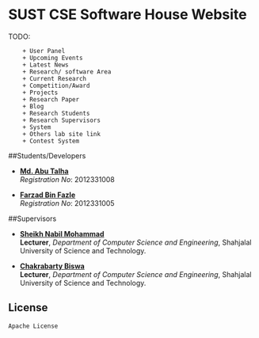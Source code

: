 
# SUST CSE Software House Website
TODO: 

		+ User Panel
		+ Upcoming Events
		+ Latest News
		+ Research/ software Area
		+ Current Research
		+ Competition/Award
		+ Projects
		+ Research Paper
		+ Blog
		+ Research Students
		+ Research Supervisors
		+ System
		+ Others lab site link
		+ Contest System 



##Students/Developers

* **[Md. Abu Talha](https://github.com/talha08)**  
*Registration No*: 2012331008   

* **[Farzad Bin Fazle](https://github.com/revegon)**     
*Registration No*: 2012331005   



##Supervisors

* **[Sheikh Nabil Mohammad](https://bd.linkedin.com/in/sheikh-nabil-mohammad-51302945)**    
**Lecturer**, *Department of Computer Science and Engineering*, Shahjalal University of Science and Technology.    
  
* **[Chakrabarty Biswa](https://bd.linkedin.com/in/biswa-chakrabarty-2b793476)**    
**Lecturer**, *Department of Computer Science and Engineering*, Shahjalal University of Science and Technology.    
  
	
## License
 	Apache License



